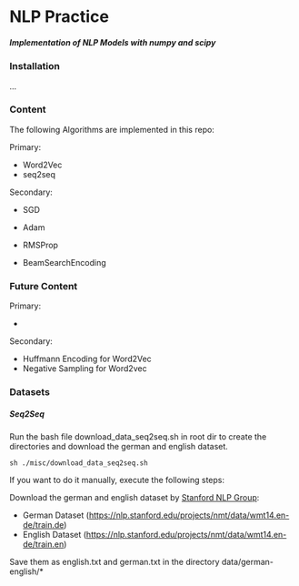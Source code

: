# NLP Practice

#####  Implementation of NLP Models with numpy and scipy

### Installation

...

### Content

The following Algorithms are implemented in this repo: 

Primary:
- Word2Vec
- seq2seq

Secondary:
- SGD
- Adam
- RMSProp

- BeamSearchEncoding

### Future Content

Primary:

-

Secondary:
- Huffmann Encoding for Word2Vec
- Negative Sampling for Word2vec



### Datasets

##### Seq2Seq

Run the bash file download_data_seq2seq.sh in root dir to create the directories and 
download the german and english dataset.
```
sh ./misc/download_data_seq2seq.sh
```

If you want to do it manually, execute the following steps:

Download the german and english dataset by [Stanford NLP Group](https://nlp.stanford.edu/projects/nmt/):
- German Dataset (https://nlp.stanford.edu/projects/nmt/data/wmt14.en-de/train.de)
- English Dataset (https://nlp.stanford.edu/projects/nmt/data/wmt14.en-de/train.en)

Save them as english.txt and german.txt in the directory data/german-english/*


